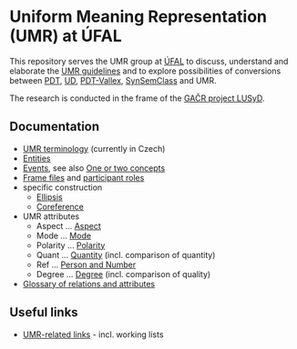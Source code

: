# Uniform Meaning Representation (UMR) at ÚFAL

This repository serves the UMR group at [ÚFAL](https://ufal.mff.cuni.cz/) to
discuss, understand and elaborate the [UMR
guidelines](https://github.com/umr4nlp/umr-guidelines/blob/master/guidelines.md)
and to explore possibilities of conversions between
[PDT](https://ufal.mff.cuni.cz/prague-dependency-treebank),
[UD](https://universaldependencies.org/),
[PDT-Vallex](https://ufal.mff.cuni.cz/pdt-vallex-valency-lexicon-linked-czech-corpora),
[SynSemClass](https://ufal.mff.cuni.cz/synsemclass) and UMR.

The research is conducted in the frame of the [GAČR project
LUSyD](https://ufal.mff.cuni.cz/grants/lusyd).

## Documentation

* [UMR terminology](doc/terminologie.md) (currently in Czech)
* [Entities](doc/entities.md)
* [Events](doc/eventive-concepts.md), see also [One or two concepts](doc/one-or-two-concepts_modal-phase-verbs.md)
* [Frame files](doc/frames.md) and [participant roles](doc/roles.md)
* specific construction 
  * [Ellipsis](doc/ellipsis.md)
  * [Coreference](doc/coreference.md)
* UMR attributes
  * Aspect ... [Aspect](doc/aspect.md)
  * Mode   ... [Mode](doc/mode.md)
  * Polarity ... [Polarity](doc/polarity.md)
  * Quant ... [Quantity](doc/quantity.md) (incl. comparison of quantity)
  * Ref ... [Person and Number](doc/reference.md)
  * Degree ... [Degree](doc/degree.md) (incl. comparison of quality)
* [Glossary of relations and attributes](doc/relations-attributes.md)

## Useful links
* [UMR-related links](https://github.com/ufal/UMR/blob/main/doc/UMR-related-links.md) - incl. working lists
